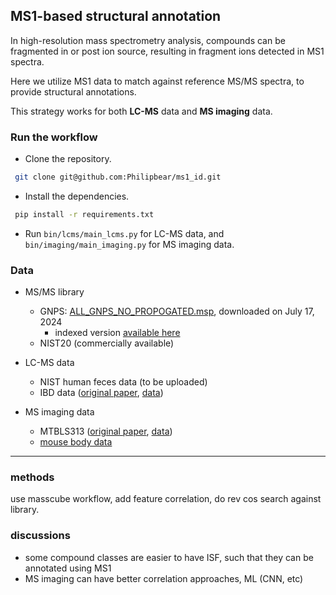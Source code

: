 ## MS1-based structural annotation

In high-resolution mass spectrometry analysis, compounds can be fragmented in or post ion source, resulting in fragment ions detected in MS1 spectra.

Here we utilize MS1 data to match against reference MS/MS spectra, to provide structural annotations.

This strategy works for both **LC-MS** data and **MS imaging** data.

### Run the workflow
- Clone the repository.
```bash
 git clone git@github.com:Philipbear/ms1_id.git
```
- Install the dependencies.
```bash
 pip install -r requirements.txt
```
- Run `bin/lcms/main_lcms.py` for LC-MS data, and `bin/imaging/main_imaging.py` for MS imaging data.


### Data
- MS/MS library
  - GNPS: [ALL_GNPS_NO_PROPOGATED.msp](https://external.gnps2.org/gnpslibrary), downloaded on July 17, 2024
    - indexed version [available here](https://github.com/Philipbear/ms1_id/releases/tag/v0.0.1)
  - NIST20 (commercially available)

- LC-MS data
  - NIST human feces data (to be uploaded)
  - IBD data ([original paper](https://www.nature.com/articles/s41586-019-1237-9), [data](https://www.metabolomicsworkbench.org/data/DRCCMetadata.php?Mode=Project&ProjectID=PR000639))

- MS imaging data
  - MTBLS313 ([original paper](https://www.nature.com/articles/nmeth.4072), [data](https://www.ebi.ac.uk/metabolights/editor/MTBLS313))
  - [mouse body data](https://metaspace2020.eu/dataset/2022-07-08_20h45m00s)


-------------------------------------

### methods
use masscube workflow, add feature correlation, do rev cos search against library.

### discussions
- some compound classes are easier to have ISF, such that they can be annotated using MS1
- MS imaging can have better correlation approaches, ML (CNN, etc)




